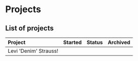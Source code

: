 # Projects
## List of projects
| Project | Started | Status | Archived |
| :--- | :--- | :--- | :--- |
| Levi 'Denim' Strauss! | | | |